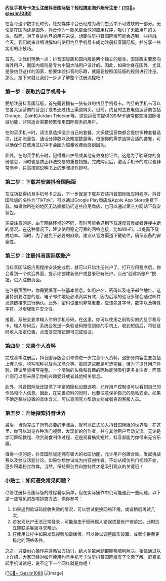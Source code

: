 **约旦手机号卡怎么注册抖音国际版？轻松搞定海外账号注册！[[TG💪+ @esim1088](https://t.me/s/esim1088)]**

在当今这个数字化时代，社交媒体平台已经成为我们生活中不可或缺的一部分。无论是在国内还是国外，抖音作为一款风靡全球的应用程序，吸引了无数用户的关注。然而，对于身处约旦的用户来说，想要注册抖音国际版可能会遇到一些挑战。今天，我们就来详细讲解如何使用约旦手机号卡成功注册抖音国际版，并分享一些实用的小技巧。

首先，让我们明确一点：抖音国际版和国内版是两个独立的版本。国际版主要面向海外用户，而国内版则是专为中国大陆用户设计的。因此，如果你身在国外，尤其是像约旦这样的国家，想要体验抖音的乐趣，就需要按照国际版的规则进行注册。那么，接下来就让我们一步步了解整个注册流程吧！

### 第一步：获取约旦手机号卡

要想注册抖音国际版，首先需要拥有一张有效的约旦手机号卡。约旦的手机卡可以在各大运营商的营业厅或者通过线上渠道购买。目前，约旦的主要电信运营商包括Orange、Zain和Jordan Telecom等。这些运营商提供的SIM卡通常都支持国际漫游功能，非常适合需要频繁使用国际服务的用户。

在购买手机卡时，请注意选择适合自己的套餐。大多数运营商都会提供多种套餐选项，比如流量包、通话分钟数以及短信数量等。根据你的需求选择合适的套餐，可以确保你在使用过程中不会因为超量收费而感到困扰。

此外，在购买手机卡时，记得携带护照或其他有效身份证件。这是为了验证你的身份信息，同时也是防止非法交易的重要措施。完成购买后，激活手机卡的过程也非常简单，只需按照说明书上的步骤操作即可。

### 第二步：下载并安装抖音国际版

在成功获得约旦手机号卡之后，下一步就是下载并安装抖音国际版应用程序。抖音国际版的名称为“TikTok”，可以通过Google Play商店或Apple App Store免费下载。如果你所在的地区无法直接访问这些应用商店，也可以通过第三方网站下载安装包。

需要注意的是，由于网络环境的不同，有时可能会遇到下载速度较慢或者连接中断的情况。在这种情况下，建议使用稳定可靠的网络连接，比如Wi-Fi，以提高下载成功率。同时，为了避免不必要的麻烦，建议从官方渠道下载软件，确保设备的安全性。

### 第三步：注册抖音国际版账户

当抖音国际版应用程序安装完成后，就可以开始注册账户了。打开应用程序后，你会看到一个欢迎界面，提示你创建新账户或登录已有账户。点击“创建新账户”按钮，进入注册页面。

在注册页面中，你需要填写一些基本信息，如用户名、密码以及电子邮件地址。这里特别要注意的是，电子邮件地址必须真实有效，因为后续的验证步骤会通过邮件发送链接来进行确认。此外，密码设置也非常重要，应该包含字母、数字以及特殊字符，以增强账户安全性。

接着，系统会要求输入你的手机号码。在这里，你可以使用之前购买的约旦手机号卡。输入号码后，系统会发送一条验证码短信到你的手机上。收到短信后，将验证码填入指定位置，点击提交按钮即可完成验证。

### 第四步：完善个人资料

完成基本注册后，抖音国际版会引导你进一步完善个人资料。这部分内容主要包括上传头像、填写昵称以及添加简介等。虽然这些都是可选项目，但为了提升用户体验，建议尽量填写完整。一个清晰的头像和有趣的昵称能够吸引更多关注者，而简介则可以用来展示你的兴趣爱好或者其他相关信息。

此外，抖音国际版还提供了丰富的隐私设置选项，允许用户控制谁可以看到自己的作品和个人信息。因此，在完善资料的同时，也要注意保护自己的隐私安全。如果不确定某些设置的具体含义，可以查阅官方帮助文档或者咨询客服人员。

### 第五步：开始探索抖音世界

最后，当你完成了所有必要的步骤后，就可以正式加入抖音国际版的世界啦！在这里，你可以浏览各种热门视频，发现新的创作者，并与其他用户互动交流。无论是学习舞蹈教程、欣赏美食制作过程，还是观看搞笑短片，抖音都能为你带来无穷乐趣。

值得一提的是，抖音国际版还拥有强大的社区功能，允许用户创建合集、发起挑战赛以及参与话题讨论。如果你想尝试成为内容创作者，不妨从模仿热门视频开始，逐步积累粉丝群体。当然，保持原创性和独特性才是吸引观众的关键哦！

### 小贴士：如何避免常见问题？

尽管注册抖音国际版的过程看似简单，但在实际操作中仍可能遇到一些问题。以下是一些常见的故障排查方法，供你参考：

1. 如果遇到验证码接收失败的情况，可以尝试更换网络环境，或者稍后再试几次。
2. 若发现账户无法正常登录，可能是由于密码输入错误或是账户被锁定。此时应立即联系客服寻求帮助。
3. 在使用过程中如果发现视频加载缓慢，可以尝试调整画质设置，或者切换至更稳定的网络条件。

总之，只要耐心操作并遵循官方指引，绝大多数问题都能够顺利解决。相信通过以上介绍，大家已经对如何使用约旦手机号卡注册抖音国际版有了全面了解。赶紧拿起手机试试吧，说不定下一个网红就是你呢！

[[TG💪+ @esim1088](https://t.me/s/esim1088) ![Image](https://i.postimg.cc/4NQfJmqS/Snipaste-2025-05-13-00-14-12.png)]